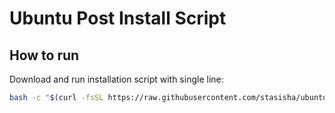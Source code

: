 Ubuntu Post Install Script
==================================================
How to run
----------------------------
Download and run installation script with single line:
```bash
bash -c "$(curl -fsSL https://raw.githubusercontent.com/stasisha/ubuntu-postinstall/master/post-install.sh)"
```
